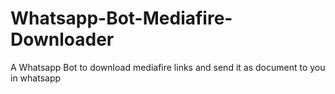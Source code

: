 # Whatsapp-Bot-Mediafire-Downloader
A Whatsapp Bot to download mediafire links and send it as document to you in whatsapp
